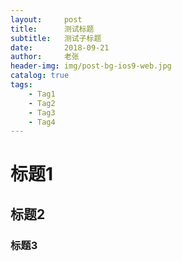 ```yaml
---
layout:     post
title:      测试标题
subtitle:   测试子标题
date:       2018-09-21
author:     老张
header-img: img/post-bg-ios9-web.jpg
catalog: true
tags:
    - Tag1
    - Tag2
    - Tag3
    - Tag4
---
```

# 标题1
## 标题2
### 标题3


